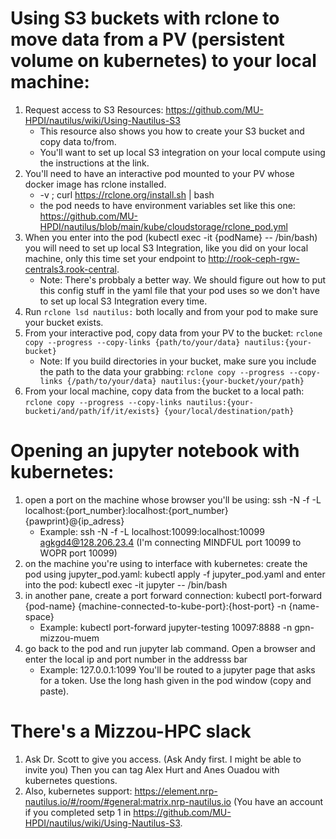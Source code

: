 # Using S3 buckets with rclone to move data from a PV (persistent volume on kubernetes) to your local machine:

1. Request access to S3 Resources: https://github.com/MU-HPDI/nautilus/wiki/Using-Nautilus-S3
    - This resource also shows you how to create your S3 bucket and copy data to/from.
    - You'll want to set up local S3 integration on your local compute using the instructions at the link.
2. You'll need to have an interactive pod mounted to your PV whose docker image has rclone installed.
    - -v ; curl https://rclone.org/install.sh | bash
    - the pod needs to have environment variables set like this one: https://github.com/MU-HPDI/nautilus/blob/main/kube/cloudstorage/rclone_pod.yml
3. When you enter into the pod (kubectl exec -it {podName} -- /bin/bash) you will need to set up local S3 Integration, like you did on your local machine, only this time set your endpoint to http://rook-ceph-rgw-centrals3.rook-central.
    - Note: There's probbaly a better way. We should figure out how to put this config stuff in the yaml file that your pod uses so we don't have to set up local S3 Integration every time.
4. Run `rclone lsd nautilus:` both locally and from your pod to make sure your bucket exists.
5. From your interactive pod, copy data from your PV to the bucket: `rclone copy --progress --copy-links {path/to/your/data} nautilus:{your-bucket}`
    - Note: If you build directories in your bucket, make sure you include the path to the data your grabbing: `rclone copy --progress --copy-links {/path/to/your/data} nautilus:{your-bucket/your/path}`
6. From your local machine, copy data from the bucket to a local path: `rclone copy --progress --copy-links nautilus:{your-bucketi/and/path/if/it/exists} {your/local/destination/path}`

# Opening an jupyter notebook with kubernetes:

1. open a port on the machine whose browser you'll be using: ssh -N -f -L localhost:{port_number}:localhost:{port_number} {pawprint}@{ip_adress}
    - Example: ssh -N -f -L localhost:10099:localhost:10099 agkgd4@128.206.23.4 (I'm connecting MINDFUL port 10099 to WOPR port 10099)
2. on the machine you're using to interface with kubernetes: create the pod using jupyter_pod.yaml: kubectl apply -f jupyter_pod.yaml
                                                             and enter into the pod: kubectl exec -it jupyter -- /bin/bash
3. in another pane, create a port forward connection:  kubectl port-forward {pod-name} {machine-connected-to-kube-port}:{host-port} -n {name-space}
    - Example: kubectl port-forward jupyter-testing 10097:8888 -n gpn-mizzou-muem
4. go back to the pod and run jupyter lab command. Open a browser and enter the local ip and port number in the addresss bar
    - Example: 127.0.0.1:1099
   You'll be routed to a jupyter page that asks for a token. Use the long hash given in the pod window (copy and paste).

# There's a Mizzou-HPC slack 

1. Ask Dr. Scott to give you access. (Ask Andy first. I might be able to invite you) Then you can tag Alex Hurt and Anes Ouadou with kubernetes questions.
2. Also, kubernetes support: https://element.nrp-nautilus.io/#/room/#general:matrix.nrp-nautilus.io (You have an account if you completed setp 1 in https://github.com/MU-HPDI/nautilus/wiki/Using-Nautilus-S3.

